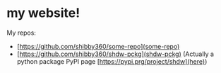 # my website!
My repos:
- [https://github.com/shibby360/some-repo](some-repo)
- [https://github.com/shibby360/shdw-pckg](shdw-pckg)
(Actually a python package PyPI page [https://pypi.prg/project/shdw](here))
